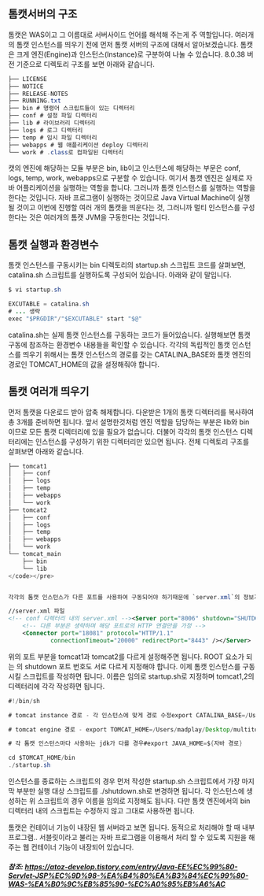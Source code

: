 ## 톰캣서버의 구조

톰캣은 WAS이고 그 이름대로 서버사이드 언어를 해석해 주는게 주 역할입니다.
여러개의 톰캣 인스턴스를 띄우기 전에 먼저 톰캣 서버의 구조에 대해서 알아보겠습니다. 톰캣은  크게 엔진(Engine)과 인스턴스(Instance)로 구분하여 나눌 수 있습니다. 8.0.38 버전 기준으로 디렉토리 구조를 보면 아래와 같습니다.


```java
├── LICENSE
├── NOTICE
├── RELEASE-NOTES
├── RUNNING.txt
├── bin # 명령어 스크립트들이 있는 디렉터리
├── conf # 설정 파일 디렉터리
├── lib # 라이브러리 디렉터리
├── logs # 로그 디렉터리
├── temp # 임시 파일 디렉터리
├── webapps # 웹 애플리케이션 deploy 디렉터리
└── work # .class로 컴파일된 디렉터리
```

캣의 엔진에 해당하는 모듈 부분은 bin, lib이고 인스턴스에 해당하는 부문은 conf, logs, temp, work, webapps으로 구분할 수 있습니다.
여기서 톰캣 엔진은 실제로 자바 어플리케이션을 실행하는 역할을 합니다. 그러니까 톰캣 인스턴스를 실행하는 역할을 한다는 것입니다.  자바 프로그램이 실행하는 것이므로 Java Virtual Machine이 실행될 것이고 이번에 진행할 여러 개의 톰캣을 띄운다는 것, 그러니까 멀티 인스턴스를 구성한다는 것은 여러개의 톰캣 JVM을 구동한다는 것입니다.

## 톰캣 실행과 환경변수

톰캣 인스턴스를 구동시키는 bin 디렉토리의 startup.sh 스크립트 코드를 살펴보면, catalina.sh 스크립트를 실행하도록 구성되어 있습니다.
아래와 같이 말입니다.

```java
$ vi startup.sh

EXCUTABLE = catalina.sh
# ... 생략
exec "$PRGDIR"/"$EXCUTABLE" start "$@"
```
catalina.sh는 실제 톰캣 인스턴스를 구동하는 코드가 들어있습니다. 실행해보면 톰캣 구동에 참조하는 환경변수 내용들을 확인할 수 있습니다.
각각의 독립적인 톰캣 인스턴스를 띄우기 위해서는 톰캣 인스턴스의 경로를 갖는 CATALINA_BASE와 톰캣 엔진의 경로인 TOMCAT_HOME의 값을 설정해줘야 합니다.


## 톰캣 여러개 띄우기
먼저 톰캣을 다운로드 받아 압축 해제합니다. 다운받은 1개의 톰캣 디렉터리를 복사하여 총 3개를 준비하면 됩니다. 앞서 설명한것처럼 엔진 역할을 담당하는 부분은 lib와 bin 이므로 모든 톰캣 디렉터리에 있을 필요가 없습니다. 더불어 각각의 톰캣 인스턴스 디렉터리에는 인스턴스를 구성하기 위한 디렉터리만 있으면 됩니다.
전체 디렉토리 구조를 살펴보면 아래와 같습니다.

```java
├── tomcat1
│   ├── conf
│   ├── logs
│   ├── temp
│   ├── webapps
│   └── work
├── tomcat2
│   ├── conf
│   ├── logs
│   ├── temp
│   ├── webapps
│   └── work
└── tomcat_main
    ├── bin
    └── lib
</code></pre>


각각의 톰캣 인스턴스가 다른 포트를 사용하여 구동되어야 하기때문에 `server.xml`의 정보가 수정되어야 합니다.
```

```xml
//server.xml 파일
<!-- conf 디렉터리 내의 server.xml --><Server port="8006" shutdown="SHUTDOWN">
    <!-- 다른 부분은 생략하며 해당 포트로의 HTTP 연결만을 가정 -->
    <Connector port="18081" protocol="HTTP/1.1"
            connectionTimeout="20000" redirectPort="8443" /></Server>
```

위의 포트 부분을 tomcat1과 tomcat2를 다르게 설정해주면 됩니다. ROOT 요소가 되는 <Server>의 shutdown 포트 번호도 서로 다르게 지정해야 합니다.
이제 톰캣 인스턴스를 구동시킬 스크립트를 작성하면 됩니다. 이름은 임의로 startup.sh로 지정하며 tomcat1,2의 디렉터리에 각각 작성하면 됩니다.

```java
#!/bin/sh

# tomcat instance 경로 - 각 인스턴스에 맞게 경로 수정export CATALINA_BASE=/Users/madplay/Desktop/multitomcat/tomcat1

# tomcat engine 경로 - export TOMCAT_HOME=/Users/madplay/Desktop/multitomcat/tomcat_main

# 각 톰캣 인스턴스마다 사용하는 jdk가 다를 경우#export JAVA_HOME=${자바 경로}

cd $TOMCAT_HOME/bin
./startup.sh
```
인스턴스를 종료하는 스크립트의 경우 먼저 작성한 startup.sh 스크립트에서 가장 마지막 부분만 실행 대상 스크립트를 ./shutdown.sh로 변경하면 됩니다. 각 인스턴스에 생성하는 위 스크립트의 경우 이름을 임의로 지정해도 됩니다. 다만 톰캣 엔진에서의 bin 디렉터리 내의 스크립트는 수정하지 않고 그대로 사용하면 됩니다.

톰캣은 컨테이너 기능이 내장된 웹 서버라고 보면 됩니다. 동적으로 처리해야 할 때 내부 프로그램.. 서블릿이라고 불리는 자바 프로그램을 이용해서 처리 할 수 있도록
지원을 해주는 웹 컨테이너 기능이 내장되어 있습니다.

##### 참조: https://atoz-develop.tistory.com/entry/Java-EE%EC%99%80-Servlet-JSP%EC%9D%98-%EA%B4%80%EA%B3%84%EC%99%80-WAS-%EA%B0%9C%EB%85%90-%EC%A0%95%EB%A6%AC


